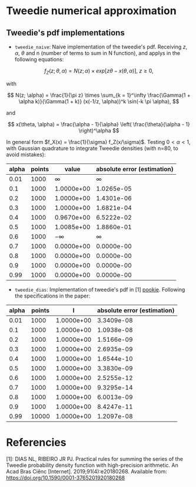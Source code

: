 # Tweedie numerical approximation
<a id="pookie"></a>

## Tweedie's pdf implementations
- `tweedie_naive`: Naive implementation of the tweedie's pdf. Receiving $z$, $\alpha$, $\theta$ and n (number of terms to sum in N function), and applys in the following equations:

$$
  f_Z(z; \theta, \alpha) = N(z; \alpha) \times exp[z \theta - x(\theta, \alpha)],\ z \geq 0,
$$

with

$$
  N(z; \alpha) = \frac{1}{\pi z} \times \sum_{k = 1}^\infty \frac{\Gamma(1 + \alpha k)}{\Gamma(1 + k)} (x(-1/z, \alpha))^k \sin(-k \pi \alpha),
$$

and

$$
  x(\theta, \alpha) = \frac{\alpha - 1}{\alpha} \left( \frac{\theta}{\alpha - 1} \right)^\alpha
$$

In general form $f_X(x) = \frac{1}{\sigma} f_Z(x/\sigma)$. Testing $0 < \alpha < 1$, with Gaussian quadrature to integrate Tweedie densities (with n=80, to avoid mistakes):

|alpha | points | value                   | absolute error (estimation)           |
|---------|-----------|-----------------|-----------------|
|0.01   | 1000     |$\infty$| $\infty$|
|0.1     | 1000     |1.0000e+00| 1.0265e-05|
|0.2     | 1000     |1.0000e+00| 1.4301e-06|
|0.3     | 1000     |1.0000e+00| 1.6821e-04|
|0.4     | 1000     |0.9670e+00| 6.5222e-02|
|0.5     | 1000     |1.0085e+00| 1.8860e-01|
|0.6     | 1000     |$-\infty$| $\infty$|
|0.7     | 1000     |0.0000e+00| 0.0000e-00|
|0.8     | 1000     |0.0000e+00| 0.0000e-00|
|0.9     | 1000     |0.0000e+00| 0.0000e-00|
|0.99   | 1000     |0.0000e+00| 0.0000e-00|


- `tweedie_dias`: Implementation of tweedie's pdf in [1] [pookie](#pookie). Following the specifications in the paper:

|alpha | points | I                   | absolute error (estimation)            |
|---------|-----------|-----------------|-----------------|
|0.01   | 1000     |1.0000e+00| 3.3409e-08|
|0.1     | 1000     |1.0000e+00| 1.0938e-08|
|0.2     | 1000     |1.0000e+00| 1.5166e-09|
|0.3     | 1000     |1.0000e+00| 2.6935e-09|
|0.4     | 1000     |1.0000e+00| 1.6544e-10|
|0.5     | 1000     |1.0000e+00| 3.3830e-09|
|0.6     | 1000     |1.0000e+00| 2.5255e-12|
|0.7     | 1000     |1.0000e+00| 9.3295e-14|
|0.8     | 1000     |1.0000e+00| 6.0013e-09|
|0.9     | 1000     |1.0000e+00| 8.4247e-11|
|0.99   | 10000     |1.0000e+00| 1.2097e-08|

  # Referencies
  [1]: DIAS NL, RIBEIRO JR PJ. Practical rules for summing the series of the Tweedie probability density function with high-precision arithmetic. An Acad Bras Ciênc [Internet]. 2019;91(4):e20180268. Available from: https://doi.org/10.1590/0001-3765201920180268

